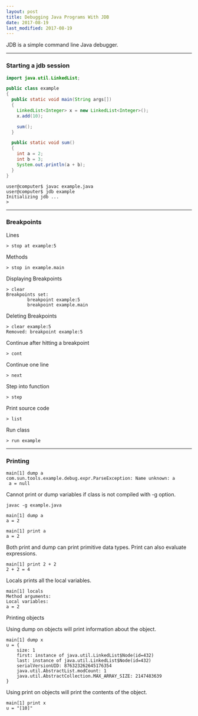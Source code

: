 ```yaml
---
layout: post
title: Debugging Java Programs With JDB
date: 2017-08-19
last_modified: 2017-08-19
---
```


JDB is a simple command line Java debugger.

---

### Starting a jdb session

```java
import java.util.LinkedList;

public class example
{
  public static void main(String args[])
  {
    LinkedList<Integer> x = new LinkedList<Integer>();
    x.add(10);

    sum();
  }

  public static void sum()
  {
    int a = 2;
    int b = 3;
    System.out.println(a + b);
  }
}
```

```
user@computer$ javac example.java
user@computer$ jdb example
Initializing jdb ...
>
```

---

### Breakpoints
Lines

```
> stop at example:5
```

Methods

```
> stop in example.main
```

Displaying Breakpoints

```
> clear
Breakpoints set:
        breakpoint example:5
        breakpoint example.main
```

Deleting Breakpoints

```
> clear example:5
Removed: breakpoint example:5
```

Continue after hitting a breakpoint

```
> cont
```

Continue one line

```
> next
```

Step into function

```
> step
```

Print source code

```
> list
```

Run class

```
> run example
```

---

### Printing
```
main[1] dump a
com.sun.tools.example.debug.expr.ParseException: Name unknown: a
 a = null
```

Cannot print or dump variables if class is not compiled with -g option.

```
javac -g example.java
```

```
main[1] dump a
a = 2
```

```
main[1] print a
a = 2
```

Both print and dump can print primitive data types. Print can also evaluate expressions.

```
main[1] print 2 + 2
2 + 2 = 4
```

Locals prints all the local variables.

```
main[1] locals
Method arguments:
Local variables:
a = 2
```

Printing objects

Using dump on objects will print information about the object.
```
main[1] dump x
u = {
    size: 1
    first: instance of java.util.LinkedList$Node(id=432)
    last: instance of java.util.LinkedList$Node(id=432)
    serialVersionUID: 876323262645176354
    java.util.AbstractList.modCount: 1
    java.util.AbstractCollection.MAX_ARRAY_SIZE: 2147483639
}
```
Using print on objects will print the contents of the object.
```
main[1] print x
u = "[10]"
```
